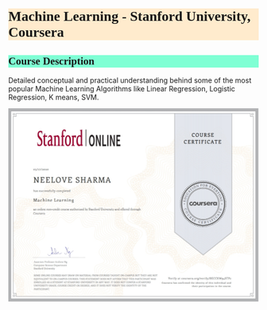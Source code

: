 <h1 style="background-color:BlanchedAlmond;font-family:Candara;">Machine Learning - Stanford University, Coursera</h1>

<h2 style="background-color:Aquamarine;font-family:Candara;">Course Description</h2>

Detailed conceptual and practical understanding behind some of the most popular Machine Learning Algorithms like Linear Regression, Logistic Regression, K means, SVM.

<img src="/images/ML.jpg?raw=true"/>

